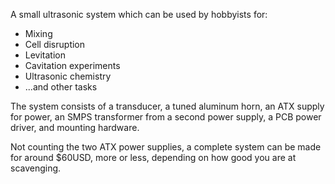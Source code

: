 A small ultrasonic system which can be used by hobbyists for:

* Mixing
* Cell disruption
* Levitation
* Cavitation experiments
* Ultrasonic chemistry
* ...and other tasks

The system consists of a transducer, a tuned aluminum horn, an ATX supply for power, an SMPS transformer from a second power supply, a PCB power driver, and mounting hardware.

Not counting the two ATX power supplies, a complete system can be made for around $60USD, more or less, depending on how good you are at scavenging.

